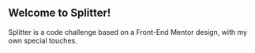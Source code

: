 ## Welcome to Splitter!

Splitter is a code challenge based on a Front-End Mentor design, with my own special touches.
